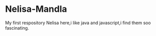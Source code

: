 # Nelisa-Mandla
My first respository
Nelisa here,i like java and javascript,i find them soo fascinating.
